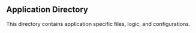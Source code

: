 ## Application Directory

This directory contains application specific files, logic, and configurations.